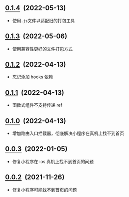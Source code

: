 ## [0.1.4](https://github.com/foca-js/foca-taro-storage/compare/v0.1.3...v0.1.4)&nbsp;&nbsp;(2022-05-13)

- 使用`.js`文件以适配旧的打包工具

## [0.1.3](https://github.com/foca-js/foca-taro-storage/compare/v0.1.2...v0.1.3)&nbsp;&nbsp;(2022-05-06)

- 使用兼容性更好的文件打包方式

## [0.1.2](https://github.com/foca-js/foca-taro-storage/compare/v0.1.1...v0.1.2)&nbsp;&nbsp;(2022-04-13)

- 忘记添加 hooks 依赖

## [0.1.1](https://github.com/foca-js/foca-taro-storage/compare/v0.1.0...v0.1.1)&nbsp;&nbsp;(2022-04-13)

- 函数式组件不支持传递 ref

## [0.1.0](https://github.com/foca-js/foca-taro-storage/compare/v0.0.3...v0.1.0)&nbsp;&nbsp;(2022-04-13)

- 增加路由入口拦截器，彻底解决小程序在真机上找不到首页

## [0.0.3](https://github.com/foca-js/foca-taro-storage/compare/v0.0.2...v0.0.3)&nbsp;&nbsp;(2022-01-05)

- 修复小程序在 ios 真机上找不到首页的问题

## [0.0.2](https://github.com/foca-js/foca-taro-storage/compare/v0.0.1...v0.0.2)&nbsp;&nbsp;(2021-11-26)

- 修复小程序可能找不到首页的问题
